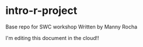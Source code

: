 # intro-r-project
Base repo for SWC workshop
Written by Manny Rocha

I'm editing this document in the cloud!!
